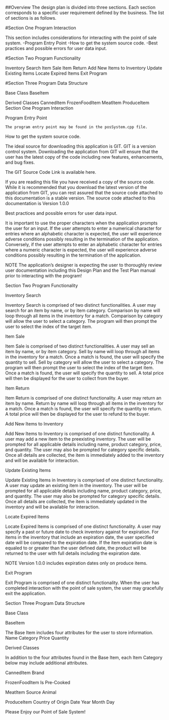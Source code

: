 ##Overview
The design plan is divided into three sections. Each section corresponds to a specific user requirement defined by the business. The list of sections is as follows.


#Section One
Program Interaction

This section includes considerations for interacting with the point of sale system. 
-Program Entry Point
-How to get the system source code.
-Best practices and possible errors for user data input.

#Section Two 
Program Functionality

Inventory Search
Item Sale
Item Return
Add New Items to Inventory
Update Existing Items
Locate Expired Items
Exit Program

#Section Three 
Program Data Structure

Base Class
BaseItem
	
Derived Classes 
CannedItem
FrozenFoodItem
MeatItem
ProduceItem
Section One
Program Interaction


Program Entry Point

	The program entry point may be found in the posSystem.cpp file.



How to get the system source code.

The ideal source for downloading this application is GIT. GIT is a version control system. Downloading the application from GIT will ensure that the user has the latest copy of the code including new features, enhancements, and bug fixes.

The GIT Source Code Link is available here.


If you are reading this file you have received a copy of the source code. While it is recommended that you download the latest version of the application from GIT, you can rest assured that the source code attached to this documentation is a stable version. The source code attached to this documentation is Version 1.0.0


Best practices and possible errors for user data input.

It is important to use the proper characters when the application prompts the user for an input. 
If the user attempts to enter a numerical character for entries where an alphabetic character is expected, the user will experience adverse conditions possibly resulting in the termination of the application.
Conversely, if the user attempts to enter an alphabetic character for entries where a numeric character is expected, the user will experience adverse conditions possibly resulting in the termination of the application.

NOTE   The application’s designer is expecting the user to thoroughly review user documentation including this Design Plan and the Test Plan manual prior to interacting with the program!


Section Two
Program Functionality

Inventory Search

Inventory Search is comprised of two distinct functionalities. A user may search for an item by name, or by item category. Comparison by name will loop through all items in the inventory for a match. Comparison by category will allow the user to select a category. The program will then prompt the user to select the index of the target item.



Item Sale

Item Sale is comprised of two distinct functionalities. A user may sell an item by name, or by item category. Sell by name will loop through all items in the inventory for a match. Once a match is found, the user will specify the quantity to sell. Sell by category will allow the user to select a category. The program will then prompt the user to select the index of the target item. Once a match is found, the user will specify the quantity to sell. A total price will then be displayed for the user to collect from the buyer.



Item Return

Item Return is comprised of one distinct functionality. A user may return an item by name. Return by name will loop through all items in the inventory for a match. Once a match is found, the user will specify the quantity to return. A total price will then be displayed for the user to refund to the buyer.



Add New Items to Inventory

Add New Items to Inventory is comprised of one distinct functionality. A user may add a new item to the preexisting inventory. The user will be prompted for all applicable details including name, product category, price, and quantity. The user may also be prompted for category specific details. Once all details are collected, the item is immediately added to the inventory and will be available for interaction.




Update Existing Items

Update Existing Items in Inventory is comprised of one distinct functionality. A user may update an existing item in the inventory. The user will be prompted for all applicable details including name, product category, price, and quantity. The user may also be prompted for category specific details. Once all details are collected, the item is immediately updated in the inventory and will be available for interaction.



Locate Expired Items

Locate Expired Items is comprised of one distinct functionality. A user may specify a past or future date to check inventory against for expiration. For items in the inventory that include an expiration date, the user specified date will be compared to the expiration date. If the item expiration date is equaled to or greater than the user defined date, the product will be returned to the user with full details including the expiration date. 

NOTE  Version 1.0.0 includes expiration dates only on produce items. 



Exit Program

Exit Program is comprised of one distinct functionality. When the user has completed interaction with the point of sale system, the user may gracefully exit the application. 

















Section Three
Program Data Structure



Base Class

BaseItem

The Base Item includes four attributes for the user to store information.
Name 
Category 
Price 
Quantity
	


Derived Classes 

In addition to the four attributes found in the Base Item, each Item Category below may include additional attributes.

CannedItem
Brand

FrozenFoodItem
Is Pre-Cooked

MeatItem
Source Animal

ProduceItem
Country of Origin
Date
Year
Month
Day





Please Enjoy our Point of Sale System!
